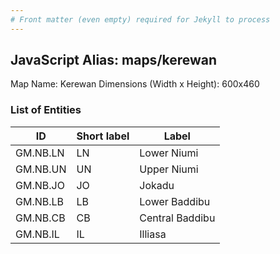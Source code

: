 ```yaml
---
# Front matter (even empty) required for Jekyll to process
---
```


## JavaScript Alias: maps/kerewan

Map Name: Kerewan
Dimensions (Width x Height): 600x460

### List of Entities

ID | Short label | Label
---|---|---|
GM.NB.LN|LN|Lower Niumi
GM.NB.UN|UN|Upper Niumi
GM.NB.JO|JO|Jokadu
GM.NB.LB|LB|Lower Baddibu
GM.NB.CB|CB|Central Baddibu
GM.NB.IL|IL|Illiasa
